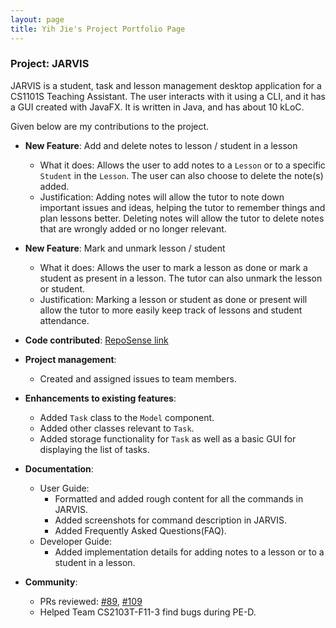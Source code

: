 ```yaml
---
layout: page
title: Yih Jie's Project Portfolio Page
---
```


### Project: JARVIS

JARVIS is a student, task and lesson management desktop application for a CS1101S Teaching Assistant. The user interacts with it using a CLI, and it has a GUI created with JavaFX. It is written in Java, and has about 10 kLoC.

Given below are my contributions to the project.

* **New Feature**: Add and delete notes to lesson / student in a lesson
  * What it does: Allows the user to add notes to a `Lesson` or to a specific `Student` in the `Lesson`. The user can also choose to delete the note(s) added.
  * Justification: Adding notes will allow the tutor to note down important issues and ideas, helping the tutor to remember things and plan lessons better. Deleting notes will allow the tutor to delete notes that are wrongly added or no longer relevant.

* **New Feature**: Mark and unmark lesson / student
    * What it does: Allows the user to mark a lesson as done or mark a student as present in a lesson. The tutor can also unmark the lesson or student.
    * Justification: Marking a lesson or student as done or present will allow the tutor to more easily keep track of lessons and student attendance.

* **Code contributed**: [RepoSense link](https://nus-cs2103-ay2223s1.github.io/tp-dashboard/?search=fongyj&breakdown=true)

* **Project management**:
  * Created and assigned issues to team members.

* **Enhancements to existing features**:
  * Added `Task` class to the `Model` component. 
  * Added other classes relevant to `Task`.
  * Added storage functionality for `Task` as well as a basic GUI for displaying the list of tasks.

* **Documentation**:
    * User Guide:
      * Formatted and added rough content for all the commands in JARVIS.
      * Added screenshots for command description in JARVIS.
      * Added Frequently Asked Questions(FAQ).
    * Developer Guide:
      * Added implementation details for adding notes to a lesson or to a student in a lesson.

* **Community**:
  * PRs reviewed: [#89](https://github.com/AY2223S1-CS2103T-T11-3/tp/pull/89), [#109](https://github.com/AY2223S1-CS2103T-T11-3/tp/pull/109)
  * Helped Team CS2103T-F11-3 find bugs during PE-D.
